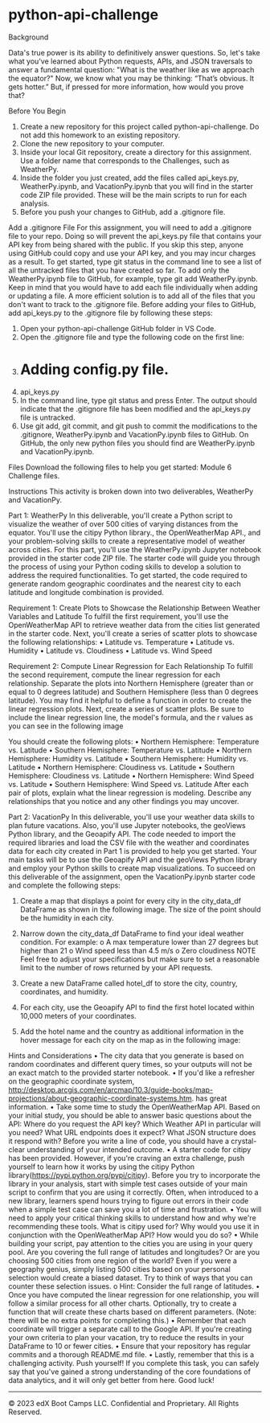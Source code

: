 # python-api-challenge

Background

Data's true power is its ability to definitively answer questions. So, let's take what you've learned about Python requests, APIs, and JSON traversals to answer a fundamental question: "What is the weather like as we approach the equator?"
Now, we know what you may be thinking: “That’s obvious. It gets hotter.” But, if pressed for more information, how would you prove that?

Before You Begin
1.	Create a new repository for this project called python-api-challenge. Do not add this homework to an existing repository.
2.	Clone the new repository to your computer.
3.	Inside your local Git repository, create a directory for this assignment. Use a folder name that corresponds to the Challenges, such as WeatherPy.
4.	Inside the folder you just created, add the files called api_keys.py, WeatherPy.ipynb, and VacationPy.ipynb that you will find in the starter code ZIP file provided. These will be the main scripts to run for each analysis.
5.	Before you push your changes to GitHub, add a .gitignore file.

Add a .gitignore File
For this assignment, you will need to add a .gitignore file to your repo. Doing so will prevent the api_keys.py file that contains your API key from being shared with the public. If you skip this step, anyone using GitHub could copy and use your API key, and you may incur charges as a result.
To get started, type git status in the command line to see a list of all the untracked files that you have created so far.
To add only the WeatherPy.ipynb file to GitHub, for example, type git add WeatherPy.ipynb. Keep in mind that you would have to add each file individually when adding or updating a file. A more efficient solution is to add all of the files that you don't want to track to the .gitignore file.
Before adding your files to GitHub, add api_keys.py to the .gitignore file by following these steps:
1.	Open your python-api-challenge GitHub folder in VS Code.
2.	Open the .gitignore file and type the following code on the first line:
3.	# Adding config.py file.
4.	api_keys.py
5.	In the command line, type git status and press Enter. The output should indicate that the .gitignore file has been modified and the api_keys.py file is untracked.
6.	Use git add, git commit, and git push to commit the modifications to the .gitignore, WeatherPy.ipynb and VacationPy.ipynb files to GitHub.
On GitHub, the only new python files you should find are WeatherPy.ipynb and VacationPy.ipynb.

Files
Download the following files to help you get started:
Module 6 Challenge files.

Instructions
This activity is broken down into two deliverables, WeatherPy and VacationPy.

Part 1: WeatherPy
In this deliverable, you'll create a Python script to visualize the weather of over 500 cities of varying distances from the equator. You'll use the citipy Python library., the OpenWeatherMap API., and your problem-solving skills to create a representative model of weather across cities.
For this part, you'll use the WeatherPy.ipynb Jupyter notebook provided in the starter code ZIP file. The starter code will guide you through the process of using your Python coding skills to develop a solution to address the required functionalities.
To get started, the code required to generate random geographic coordinates and the nearest city to each latitude and longitude combination is provided.

Requirement 1: Create Plots to Showcase the Relationship Between Weather Variables and Latitude
To fulfill the first requirement, you'll use the OpenWeatherMap API to retrieve weather data from the cities list generated in the starter code. Next, you'll create a series of scatter plots to showcase the following relationships:
•	Latitude vs. Temperature
•	Latitude vs. Humidity
•	Latitude vs. Cloudiness
•	Latitude vs. Wind Speed

Requirement 2: Compute Linear Regression for Each Relationship
To fulfill the second requirement, compute the linear regression for each relationship. Separate the plots into Northern Hemisphere (greater than or equal to 0 degrees latitude) and Southern Hemisphere (less than 0 degrees latitude). You may find it helpful to define a function in order to create the linear regression plots.
Next, create a series of scatter plots. Be sure to include the linear regression line, the model's formula, and the r values as you can see in the following image
 
You should create the following plots:
•	Northern Hemisphere: Temperature vs. Latitude
•	Southern Hemisphere: Temperature vs. Latitude
•	Northern Hemisphere: Humidity vs. Latitude
•	Southern Hemisphere: Humidity vs. Latitude
•	Northern Hemisphere: Cloudiness vs. Latitude
•	Southern Hemisphere: Cloudiness vs. Latitude
•	Northern Hemisphere: Wind Speed vs. Latitude
•	Southern Hemisphere: Wind Speed vs. Latitude
After each pair of plots, explain what the linear regression is modeling. Describe any relationships that you notice and any other findings you may uncover.


Part 2: VacationPy
In this deliverable, you'll use your weather data skills to plan future vacations. Also, you'll use Jupyter notebooks, the geoViews Python library, and the Geoapify API.
The code needed to import the required libraries and load the CSV file with the weather and coordinates data for each city created in Part 1 is provided to help you get started.
Your main tasks will be to use the Geoapify API and the geoViews Python library and employ your Python skills to create map visualizations.
To succeed on this deliverable of the assignment, open the VacationPy.ipynb starter code and complete the following steps:
1.	Create a map that displays a point for every city in the city_data_df DataFrame as shown in the following image. The size of the point should be the humidity in each city.
 
2.	Narrow down the city_data_df DataFrame to find your ideal weather condition. For example:
o	A max temperature lower than 27 degrees but higher than 21
o	Wind speed less than 4.5 m/s
o	Zero cloudiness
NOTE
Feel free to adjust your specifications but make sure to set a reasonable limit to the number of rows returned by your API requests.
3.	Create a new DataFrame called hotel_df to store the city, country, coordinates, and humidity.
4.	For each city, use the Geoapify API to find the first hotel located within 10,000 meters of your coordinates.
5.	Add the hotel name and the country as additional information in the hover message for each city on the map as in the following image:
 
Hints and Considerations
•	The city data that you generate is based on random coordinates and different query times, so your outputs will not be an exact match to the provided starter notebook.
•	If you'd like a refresher on the geographic coordinate system, http://desktop.arcgis.com/en/arcmap/10.3/guide-books/map-projections/about-geographic-coordinate-systems.htm. has great information.
•	Take some time to study the OpenWeatherMap API. Based on your initial study, you should be able to answer basic questions about the API: Where do you request the API key? Which Weather API in particular will you need? What URL endpoints does it expect? What JSON structure does it respond with? Before you write a line of code, you should have a crystal-clear understanding of your intended outcome.
•	A starter code for citipy has been provided. However, if you're craving an extra challenge, push yourself to learn how it works by using the citipy Python library(https://pypi.python.org/pypi/citipy). Before you try to incorporate the library in your analysis, start with simple test cases outside of your main script to confirm that you are using it correctly. Often, when introduced to a new library, learners spend hours trying to figure out errors in their code when a simple test case can save you a lot of time and frustration.
•	You will need to apply your critical thinking skills to understand how and why we're recommending these tools. What is citipy used for? Why would you use it in conjunction with the OpenWeatherMap API? How would you do so?
•	While building your script, pay attention to the cities you are using in your query pool. Are you covering the full range of latitudes and longitudes? Or are you choosing 500 cities from one region of the world? Even if you were a geography genius, simply listing 500 cities based on your personal selection would create a biased dataset. Try to think of ways that you can counter these selection issues.
o	Hint: Consider the full range of latitudes.
•	Once you have computed the linear regression for one relationship, you will follow a similar process for all other charts. Optionally, try to create a function that will create these charts based on different parameters. (Note: there will be no extra points for completing this.)
•	Remember that each coordinate will trigger a separate call to the Google API. If you're creating your own criteria to plan your vacation, try to reduce the results in your DataFrame to 10 or fewer cities.
•	Ensure that your repository has regular commits and a thorough README.md file.
•	Lastly, remember that this is a challenging activity. Push yourself! If you complete this task, you can safely say that you've gained a strong understanding of the core foundations of data analytics, and it will only get better from here. Good luck!

---

© 2023 edX Boot Camps LLC. Confidential and Proprietary. All Rights Reserved.
